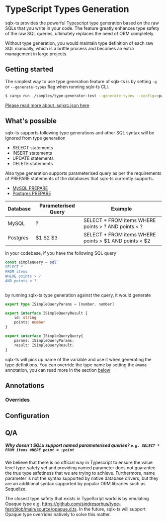 # TypeScript Types Generation

sqlx-ts provides the powerful Typescript type generation based on the raw SQLs that you write in your code.
The feature greatly enhances type safety of the raw SQL queries, ultimately replaces the need of ORM completely.

Without type generation, you would maintain type definition of each raw SQL manually, which is a brittle process and
becomes an extra management in large projects.

## Getting started

The simplest way to use type generation feature of sqlx-ts is by setting `-g` or `--generate-types` flag when running sqlx-ts CLI.


```bash
$ cargo run ./samples/type-generator-test --generate-types --config=<path to .sqlxrc.json>
```

[Please read more about .sqlxrc.json here](./2.1.configs-file-based.md)

## What's possible

sqlx-ts supports following type generations and other SQL syntax will be ignored from type generation

- SELECT statements
- INSERT statements
- UPDATE statements
- DELETE statements

Also type generation supports parameterised query as per the requirements of PREPARE statements of the databases
that sqlx-ts currently supports.
- [MySQL PREPARE](https://dev.mysql.com/doc/refman/8.0/en/prepare.html)
- [Postgres PREPARE](https://www.postgresql.org/docs/current/sql-prepare.html)

| Database | Parameterised Query | Example                                               |
|----------|---------------------|-------------------------------------------------------|
| MySQL    | ?                   | SELECT * FROM items WHERE points > ? AND points < ?   |
| Postgres | $1 $2 $3            | SELECT * FROM items WHERE points > $1 AND points < $2 |

in your codebase, if you have the following SQL query

```typescript
const simpleQuery = sql`
SELECT *
FROM items
WHERE points > ?
AND points < ?
`
```

by running sqlx-ts type generation against the query, it would generate

```typescript
export type ISimpleQueryParams = [number, number]

export interface ISimpleQueryResult {
    id: string
    points: number
}

export interface ISimpleQueryQuery{
    params: ISimpleQueryParams;
    result: ISimpleQueryResult;
}
```

sqlx-ts will pick up name of the variable and use it when generating the type definitions. You can override 
the type name by setting the `@name` annotation, you can read more in the section [below](#annotations)

## Annotations

### Overrides

## Configuration

## Q/A

##### Why doesn't SQLx support named parameterised queries? `e.g. SELECT * FROM items WHERE point = :point`

We believe that there is no official way in Typescript to ensure the value level type-safety yet and providing named parameter does not guarantee
the true type safetiness that we are trying to achieve. Furthermore, name parameter is not the syntax supported by native database drivers, but 
they are an additional syntax supported by popular ORM libraries such as Sequelize.

The closest type safety that exists in TypeScript world is by emulating Opaque type e.g. https://github.com/sindresorhus/type-fest/blob/main/source/opaque.d.ts.
In the future, sqlx-ts will support Opaque type overrides natively to solve this matter.

